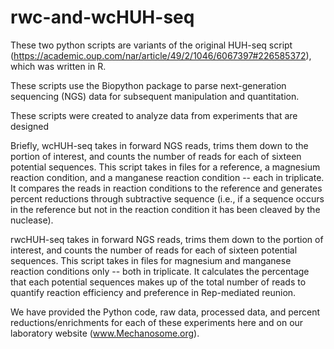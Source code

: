 # rwc-and-wcHUH-seq

These two python scripts are variants of the original HUH-seq script (https://academic.oup.com/nar/article/49/2/1046/6067397#226585372), which was written in R.

These scripts use the Biopython package to parse next-generation sequencing (NGS) data for subsequent manipulation and quantitation.

These scripts were created to analyze data from experiments that are designed 

Briefly, wcHUH-seq takes in forward NGS reads, trims them down to the portion of interest, and counts the number of reads for each of sixteen potential sequences. This script takes in files for a reference, a magnesium reaction condition, and a manganese reaction condition -- each in triplicate. It compares the reads in reaction conditions to the reference and generates percent reductions through subtractive sequence (i.e., if a sequence occurs in the reference but not in the reaction condition it has been cleaved by the nuclease).

rwcHUH-seq takes in forward NGS reads, trims them down to the portion of interest, and counts the number of reads for each of sixteen potential sequences. This script takes in files for magnesium and manganese reaction conditions only -- both in triplicate. It calculates the percentage that each potential sequences makes up of the total number of reads to quantify reaction efficiency and preference in Rep-mediated reunion.

We have provided the Python code, raw data, processed data, and percent reductions/enrichments for each of these experiments here and on our laboratory website (www.Mechanosome.org).
